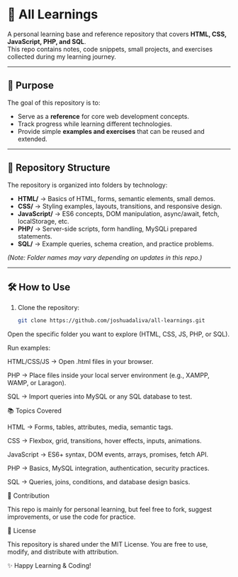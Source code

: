 # 📘 All Learnings

A personal learning base and reference repository that covers **HTML, CSS, JavaScript, PHP, and SQL**.  
This repo contains notes, code snippets, small projects, and exercises collected during my learning journey.

---

## 🚀 Purpose
The goal of this repository is to:
- Serve as a **reference** for core web development concepts.  
- Track progress while learning different technologies.  
- Provide simple **examples and exercises** that can be reused and extended.  

---

## 📂 Repository Structure
The repository is organized into folders by technology:

- **HTML/** → Basics of HTML, forms, semantic elements, small demos.  
- **CSS/** → Styling examples, layouts, transitions, and responsive design.  
- **JavaScript/** → ES6 concepts, DOM manipulation, async/await, fetch, localStorage, etc.  
- **PHP/** → Server-side scripts, form handling, MySQLi prepared statements.  
- **SQL/** → Example queries, schema creation, and practice problems.  

*(Note: Folder names may vary depending on updates in this repo.)*

---

## 🛠️ How to Use
1. Clone the repository:
   ```bash
   git clone https://github.com/joshuadaliva/all-learnings.git
Open the specific folder you want to explore (HTML, CSS, JS, PHP, or SQL).

Run examples:

HTML/CSS/JS → Open .html files in your browser.

PHP → Place files inside your local server environment (e.g., XAMPP, WAMP, or Laragon).

SQL → Import queries into MySQL or any SQL database to test.

📚 Topics Covered

HTML → Forms, tables, attributes, media, semantic tags.

CSS → Flexbox, grid, transitions, hover effects, inputs, animations.

JavaScript → ES6+ syntax, DOM events, arrays, promises, fetch API.

PHP → Basics, MySQL integration, authentication, security practices.

SQL → Queries, joins, conditions, and database design basics.

🤝 Contribution

This repo is mainly for personal learning, but feel free to fork, suggest improvements, or use the code for practice.

📄 License

This repository is shared under the MIT License.
You are free to use, modify, and distribute with attribution.

✨ Happy Learning & Coding!

